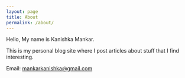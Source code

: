 ```yaml
---
layout: page
title: About
permalink: /about/
---
```

Hello, My name is Kanishka Mankar.

This is my personal blog site where I post articles about stuff that I find interesting.

Email: mankarkanishka@gmail.com

